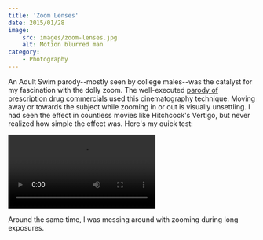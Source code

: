 ```yaml
---
title: 'Zoom Lenses'
date: 2015/01/28
image:
    src: images/zoom-lenses.jpg
    alt: Motion blurred man
category:
    - Photography
---
```


An Adult Swim parody--mostly seen by college males--was the catalyst for my fascination with the dolly zoom. The well-executed [parody of prescription drug commercials](https://www.youtube.com/watch?v=2gMjJNGg9Z8) used this cinematography technique. Moving away or towards the subject while zooming in or out is visually unsettling. I had seen the effect in countless movies like Hitchcock's Vertigo, but never realized how simple the effect was. Here's my quick test:

<video controls>
<source src="images/jackalope-zoom.mp4" type="video/mp4"></source>
</video>

Around the same time, I was messing around with zooming during long exposures.
